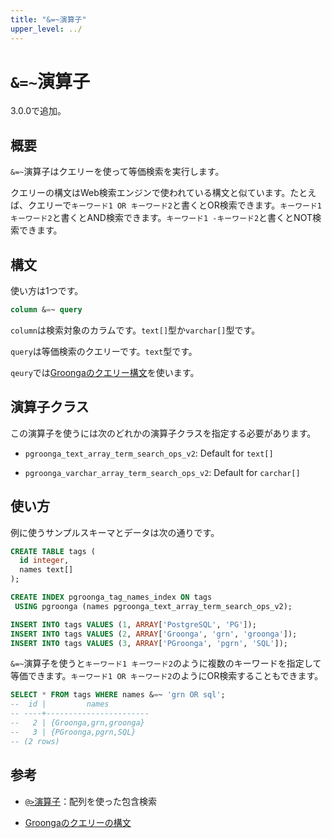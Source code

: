 ```yaml
---
title: "&=~演算子"
upper_level: ../
---
```


# `&=~`演算子

3.0.0で追加。

## 概要

`&=~`演算子はクエリーを使って等価検索を実行します。

クエリーの構文はWeb検索エンジンで使われている構文と似ています。たとえば、クエリーで`キーワード1 OR キーワード2`と書くとOR検索できます。`キーワード1 キーワード2`と書くとAND検索できます。`キーワード1 -キーワード2`と書くとNOT検索できます。

## 構文

使い方は1つです。

```sql
column &=~ query
```

`column`は検索対象のカラムです。`text[]`型か`varchar[]`型です。

`query`は等価検索のクエリーです。`text`型です。

`qeury`では[Groongaのクエリー構文][groonga-query-syntax]を使います。

## 演算子クラス

この演算子を使うには次のどれかの演算子クラスを指定する必要があります。

  * `pgroonga_text_array_term_search_ops_v2`: Default for `text[]`

  * `pgroonga_varchar_array_term_search_ops_v2`: Default for `carchar[]`

## 使い方

例に使うサンプルスキーマとデータは次の通りです。

```sql
CREATE TABLE tags (
  id integer,
  names text[]
);

CREATE INDEX pgroonga_tag_names_index ON tags
 USING pgroonga (names pgroonga_text_array_term_search_ops_v2);
```

```sql
INSERT INTO tags VALUES (1, ARRAY['PostgreSQL', 'PG']);
INSERT INTO tags VALUES (2, ARRAY['Groonga', 'grn', 'groonga']);
INSERT INTO tags VALUES (3, ARRAY['PGroonga', 'pgrn', 'SQL']);
```

`&=~`演算子を使うと`キーワード1 キーワード2`のように複数のキーワードを指定して等価できます。`キーワード1 OR キーワード2`のようにOR検索することもできます。

```sql
SELECT * FROM tags WHERE names &=~ 'grn OR sql';
--  id |         names         
-- ----+-----------------------
--   2 | {Groonga,grn,groonga}
--   3 | {PGroonga,pgrn,SQL}
-- (2 rows)
```

## 参考

  * [`@>`演算子][contain-array]：配列を使った包含検索


  * [Groongaのクエリーの構文][groonga-query-syntax]

[contain-array]:contain-array.html

[groonga-query-syntax]:http://groonga.org/ja/docs/reference/grn_expr/query_syntax.html
